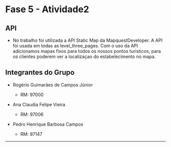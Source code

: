 # Fase 5 - Atividade2

## API

  - No trabalho foi utilizada a API Static Map da MapquestDeveloper. A API foi usada em todas as level_three_pages. Com o uso da API adicionamos mapas fixos para todos os nossos pontos turisticos, para os clientes poderem ver a localizaçao do estabelecimento no mapa.

## Integrantes do Grupo
- Rogério Guimarães de Campos Júnior
  - RM: 97000
  
- Ana Claudia Felipe Vieira
  - RM: 97006
  
- Pedro Henrique Barbosa Campos
  - RM: 97147
  
***
